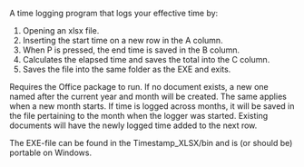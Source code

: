 A time logging program that logs your effective time by:

1. Opening an xlsx file.
2. Inserting the start time on a new row in the A column.
3. When P is pressed, the end time is saved in the B column.
4. Calculates the elapsed time and saves the total into the C column.
5. Saves the file into the same folder as the EXE and exits.

Requires the Office package to run.
If no document exists, a new one named after the current year and month will be created.
The same applies when a new month starts. If time is logged across months, it will be saved in the file pertaining to the month when the logger was started.
Existing documents will have the newly logged time added to the next row.

The EXE-file can be found in the Timestamp_XLSX/bin and is (or should be) portable on Windows.
